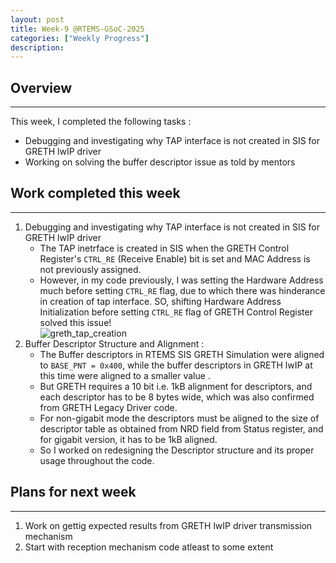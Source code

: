 ```yaml
---
layout: post
title: Week-9 @RTEMS-GSoC-2025
categories: ["Weekly Progress"]
description: 
---
```


## Overview
-------------------------------
This week, I completed the following tasks :
+ Debugging and investigating why TAP interface is not created in SIS for GRETH lwIP driver
+ Working on solving the buffer descriptor issue as told by mentors

## Work completed this week
----------------------------------

1. Debugging and investigating why TAP interface is not created in SIS for GRETH lwIP driver
    + The TAP inetrface is created in SIS when the GRETH Control Register's  `CTRL_RE` (Receive Enable) bit is set and MAC Address is not previously assigned.  
    + However, in my code previously, I was setting the Hardware Address much before setting `CTRL_RE` flag, due to which there was hinderance in creation of tap interface. SO, shifting Hardware Address Initialization before setting `CTRL_RE` flag of GRETH Control Register solved this issue!  
    ![greth_tap_creation]({{site.baseurl}}/assets/posts/week9/greth_tap_init.png)  
2. Buffer Descriptor Structure and Alignment :  
    + The Buffer descriptors in RTEMS SIS GRETH Simulation were aligned to `BASE_PNT = 0x400`, while the buffer descriptors in GRETH lwIP at this time were aligned to a smaller value . 
    + But GRETH requires a 10 bit i.e. 1kB alignment for descriptors, and each descriptor has to be 8 bytes wide, which was also confirmed from GRETH Legacy Driver code.  
    + For non-gigabit mode the descriptors must be aligned to the size of descriptor table as obtained from NRD field from Status register, and for gigabit version, it has to be 1kB aligned.  
    + So I worked on redesigning the Descriptor structure and its proper usage throughout the code.  

## Plans for next week
----------------------------------
1. Work on gettig expected results from GRETH lwIP driver transmission mechanism   
2. Start with reception mechanism code atleast to some extent  